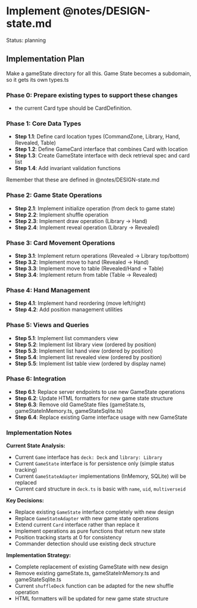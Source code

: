 # Implement @notes/DESIGN-state.md

Status: planning

## Implementation Plan

Make a gameState directory for all this. Game State becomes a subdomain, so it gets its own types.ts

### Phase 0: Prepare existing types to support these changes

- the current Card type should be CardDefinition.

### Phase 1: Core Data Types

- **Step 1.1**: Define card location types (CommandZone, Library, Hand, Revealed, Table)
- **Step 1.2**: Define GameCard interface that combines Card with location
- **Step 1.3**: Create GameState interface with deck retrieval spec and card list
- **Step 1.4**: Add invariant validation functions

Remember that these are defined in @notes/DESIGN-state.md

### Phase 2: Game State Operations

- **Step 2.1**: Implement initialize operation (from deck to game state)
- **Step 2.2**: Implement shuffle operation
- **Step 2.3**: Implement draw operation (Library → Hand)
- **Step 2.4**: Implement reveal operation (Library → Revealed)

### Phase 3: Card Movement Operations

- **Step 3.1**: Implement return operations (Revealed → Library top/bottom)
- **Step 3.2**: Implement move to hand (Revealed → Hand)
- **Step 3.3**: Implement move to table (Revealed/Hand → Table)
- **Step 3.4**: Implement return from table (Table → Revealed)

### Phase 4: Hand Management

- **Step 4.1**: Implement hand reordering (move left/right)
- **Step 4.2**: Add position management utilities

### Phase 5: Views and Queries

- **Step 5.1**: Implement list commanders view
- **Step 5.2**: Implement list library view (ordered by position)
- **Step 5.3**: Implement list hand view (ordered by position)
- **Step 5.4**: Implement list revealed view (ordered by position)
- **Step 5.5**: Implement list table view (ordered by display name)

### Phase 6: Integration

- **Step 6.1**: Replace server endpoints to use new GameState operations
- **Step 6.2**: Update HTML formatters for new game state structure
- **Step 6.3**: Remove old GameState files (gameState.ts, gameStateInMemory.ts, gameStateSqlite.ts)
- **Step 6.4**: Replace existing Game interface usage with new GameState

### Implementation Notes

**Current State Analysis:**

- Current `Game` interface has `deck: Deck` and `library: Library`
- Current `GameState` interface is for persistence only (simple status tracking)
- Current `GameStateAdapter` implementations (InMemory, SQLite) will be replaced
- Current card structure in `deck.ts` is basic with `name`, `uid`, `multiverseid`

**Key Decisions:**

- Replace existing `GameState` interface completely with new design
- Replace `GameStateAdapter` with new game state operations
- Extend current `Card` interface rather than replace it
- Implement operations as pure functions that return new state
- Position tracking starts at 0 for consistency
- Commander detection should use existing deck structure

**Implementation Strategy:**

- Complete replacement of existing GameState with new design
- Remove existing gameState.ts, gameStateInMemory.ts and gameStateSqlite.ts
- Current `shuffleDeck` function can be adapted for the new shuffle operation
- HTML formatters will be updated for new game state structure
